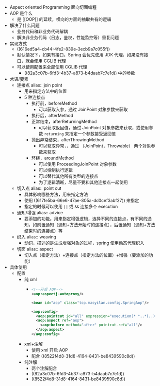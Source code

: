 - Aspect oriented Programming 面向切面编程
- AOP 是什么
	- 是 [[OOP]] 的延续，横向的方面的抽取共有的逻辑
- 解决了什么问题
	- 业务代码和非业务代码解耦
	- 解决非业务代码（日志，鉴权，性能监控等）重复问题
- 实现方式
	- ((616ed5a4-cb44-4fe2-839e-3ecb9a7c055f))
	- 默认情况下，如果有接口，Spring 会优先使用 JDK 代理，如果没有接口，就会使用 CGLIB 代理
	- 可以使用配置来全部使用 CGLIB 代理
		- ((82a3c07b-6fd3-4b37-a873-b4daab7c7e1d)) 中的参数
- 术语/要素
	- 连接点
	  alias:: join point
		- 用来指定方法中的位置
		- 5 种连接点
			- 执行前，beforeMethod
				- 可以获取入参，通过 JoinPoint 对象参数来获取
			- 执行后，afterMethod
			- 正常结束，afterReturningMethod
				- 可以获取返回值，通过 JoinPoint 对象参数来获取，或使用参数 `returning` 来指定一个参数接受返回值
			- 抛出异常结束，afterThrowingMethod
				- 可以获取异常，，通过 （JoinPoint，Throwable） 两个对象参数来获取
			- 环绕，aroundMethod
				- 可以使用 ProceedingJoinPoint 对象参数
				- 可以控制执行逻辑
				- 可以替代其他所有类型的连接点
				- 为了逻辑清晰，尽量不要和其他连接点一起使用
	- 切入点
	  alias:: point cut
		- 具体影响哪些方法，用来指定方法
		- 使用 ((617fe5ba-66e6-47ae-805a-dd0cef3abf27)) 来指定
		- 指定的时候可以使用 `||` 或 `&&` 连接多个 execution
	- 通知/增强
	  alias:: advice
		- 要添加的功能，用来指定增强逻辑，选择不同的连接点，有不同的通知，如前置通知（通知+方法开始时的连接点），后置通知（通知+方法结束时的连接点）等
	- 织入
	  alias:: weaving
		- 动词，描述的是生成增强对象的过程，spring 使用动态代理织入
	- 切面
	  alias:: aspect
		- 切入点（指定方法）+连接点（指定方法的位置）+增强（要添加的功能）
- 具体使用
	- 配置
		- 纯 xml
			- ```xml
			  <!--开启 AOP-->
			  <aop:aspectj-autoproxy/>
			  
			  <bean id="aop" class="top.maoyilan.config.SpringAop"/>
			  
			  <aop:config>
			    <aop:pointcut id="all" expression="execution(* *..*(..))"/>
			    <aop:aspect ref="aop">
			      <aop:before method="after" pointcut-ref="all"/>
			    </aop:aspect>
			  </aop:config>
			  ```
		- xml+注解
			- 使用 xml 开启 AOP
			- 配合 ((8522f4d8-31d8-4164-8431-be8439590c8d))
		- 纯注解
			- 两个注解配合
			- ((82a3c07b-6fd3-4b37-a873-b4daab7c7e1d))
			- ((8522f4d8-31d8-4164-8431-be8439590c8d))